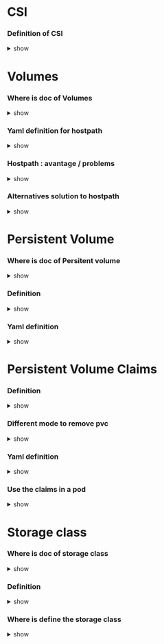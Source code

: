 # CSI

### Definition of CSI

<details>
<summary>show</summary>
<p>

Container Storage Interface

Define a rpc standard for CreateVolume, DeleteVolume... and permitt Amazon, Google, Azure... to define theirs plugins to implement their solutions for mount a volume in k8s.

</p>
</details>


# Volumes

### Where is doc of Volumes

<details>
<summary>show</summary>
<p>


[Volumes | Kubernetes](https://kubernetes.io/docs/concepts/storage/volumes/)

Concept > Storage > Volumes

</p>
</details>

### Yaml definition for hostpath

<details>
<summary>show</summary>
<p>

```yaml
apiVersion: v1
kind: Pod
metadata:
  name: test-pd
spec:
  containers:
  - image: k8s.gcr.io/test-webserver
    name: test-container
    volumeMounts:
    - mountPath: /test-pd
      name: test-volume
  volumes:
  - name: test-volume
    hostPath:
      path: /data 
      type: Directory
```

</p>
</details>

### Hostpath : avantage / problems

<details>
<summary>show</summary>
<p>

Problems with hostpath is that the data are stored in a node, not share for all the nodes.

</p>
</details>

### Alternatives solution to hostpath

<details>
<summary>show</summary>
<p>

We can use for example aws storage and replace hostpath by : 

```yaml
volumes:
  - name: test-volume
    awsElasticBlockStore:
      volumeID: "<volume id>"
      fsType: ext4
```

</p>
</details>


# Persistent Volume

### Where is doc of Persitent volume

<details>
<summary>show</summary>
<p>

[Persistent Volumes | Kubernetes](https://kubernetes.io/docs/concepts/storage/persistent-volumes/)

Concept > Storage > Persitent Volumes

</p>
</details>

### Definition

<details>
<summary>show</summary>
<p>

Persistent volume permit to decalre the defintion of the volume on time and then the pods can refer it.

</p>
</details>

### Yaml definition

<details>
<summary>show</summary>
<p>

```yaml
apiVersion: v1
kind: PersistentVolume
metadata:
  name: task-pv-volume
  labels:
    type: local
spec:
  storageClassName: manual
  capacity:
    storage: 10Gi
  accessModes:
    - ReadWriteOnce
  hostPath:
    path: "/mnt/data"
```

</p>
</details>


# Persistent Volume Claims

### Definition

<details>
<summary>show</summary>
<p>

A pvc is bound to a pv to declare what we need for storage use.


</p>
</details>

### Different mode to remove pvc

<details>
<summary>show</summary>
<p>

Can be remove with the option : Retain (the pv si not deleted but can not be used by other pvc), Delete (the pv si deleted), Recycle (the pv si not deleted, the data is recycled and can be used by other pvc).

</p>
</details>

### Yaml definition

<details>
<summary>show</summary>
<p>

```yaml
apiVersion: v1
kind: PersistentVolumeClaim
metadata:
  name: myclaim
spec:
  accessModes:
    - ReadWriteOnce
  volumeMode: Filesystem
  resources:
    requests:
      storage: 8Gi
  storageClassName: slow
```

</p>
</details>

### Use the claims in a pod

<details>
<summary>show</summary>
<p>

into the spec of the pod :

```yaml
  containers:
    - name: myfrontend
      image: nginx
      volumeMounts:
      - mountPath: "/var/www/html"
        name: mypd
  volumes:
    - name: mypd
      persistentVolumeClaim:
        claimName: myclaim
```

</p>
</details>


# Storage class

### Where is doc of storage class

<details>
<summary>show</summary>
<p>

[Storage Classes | Kubernetes](https://kubernetes.io/docs/concepts/storage/storage-classes/)

Concept > Storage > Storage classes

</p>
</details>

### Definition

<details>
<summary>show</summary>
<p>

A storage class permit you to provision the volume automatically with your third party (aws, azure...)

</p>
</details>

### Where is define the storage class

<details>
<summary>show</summary>
<p>

The storage class is defined on the pvc.

</p>
</details>
